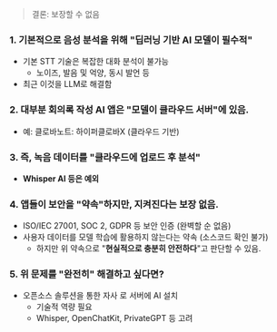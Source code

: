 > 결론: 보장할 수 없음

### 1. 기본적으로 음성 분석을 위해 "딥러닝 기반 AI 모델이 필수적"
- 기본 STT 기술은 복잡한 대화 분석이 불가능
  - 노이즈, 발음 및 억양, 동시 발언 등
- 최근 이것을 LLM로 해결함

### 2. 대부분 회의록 작성 AI 앱은 "모델이 클라우드 서버"에 있음.
- 예: 클로바노트: 하이퍼클로바X (클라우드 기반)

### 3. 즉, 녹음 데이터를 "클라우드에 업로드 후 분석"
- **Whisper AI 등은 예외**

### 4. 앱들이 보안을 "약속"하지만, 지켜진다는 보장 없음.
- ISO/IEC 27001, SOC 2, GDPR 등 보안 인증 (완벽할 순 없음)
- 사용자 데이터를 모델 학습에 활용하지 않는다는 약속 (소스코드 확인 불가)
  - 하지만 위 약속으로 "**현실적으로 충분히 안전하다**"고 판단할 수 있음.

### 5. 위 문제를 "완전히" 해결하고 싶다면?
- 오픈소스 솔루션을 통한 자사 로 서버에 AI 설치
  - 기술적 역량 필요
  - Whisper, OpenChatKit, PrivateGPT 등 고려

